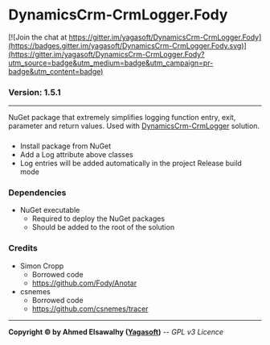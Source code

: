 # DynamicsCrm-CrmLogger.Fody

[![Join the chat at https://gitter.im/yagasoft/DynamicsCrm-CrmLogger.Fody](https://badges.gitter.im/yagasoft/DynamicsCrm-CrmLogger.Fody.svg)](https://gitter.im/yagasoft/DynamicsCrm-CrmLogger.Fody?utm_source=badge&utm_medium=badge&utm_campaign=pr-badge&utm_content=badge)

### Version: 1.5.1
---

NuGet package that extremely simplifies logging function entry, exit, parameter and return values. Used with [DynamicsCrm-CrmLogger](https://github.com/yagasoft/DynamicsCrm-CrmLogger) solution.

###

  + Install package from NuGet
  + Add a Log attribute above classes
  + Log entries will be added automatically in the project Release build mode

### Dependencies

  + NuGet executable
    + Required to deploy the NuGet packages
    + Should be added to the root of the solution

### Credits

  + Simon Cropp
    + Borrowed code
	+ https://github.com/Fody/Anotar
  + csnemes
    + Borrowed code
	+ https://github.com/csnemes/tracer

---
**Copyright &copy; by Ahmed Elsawalhy ([Yagasoft](https://yagasoft.com))** -- _GPL v3 Licence_
